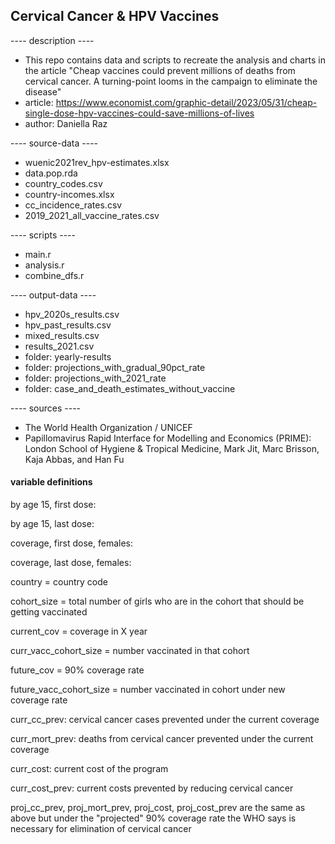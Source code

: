 
## Cervical Cancer & HPV Vaccines

---- description ----
* This repo contains data and scripts to recreate the analysis and charts in the article "Cheap vaccines could prevent millions of deaths from cervical cancer. A turning-point looms in the campaign to eliminate the disease"
* article: https://www.economist.com/graphic-detail/2023/05/31/cheap-single-dose-hpv-vaccines-could-save-millions-of-lives
* author: Daniella Raz

---- source-data ----
* wuenic2021rev_hpv-estimates.xlsx
* data.pop.rda
* country_codes.csv
* country-incomes.xlsx
* cc_incidence_rates.csv
* 2019_2021_all_vaccine_rates.csv

---- scripts ----
* main.r
* analysis.r
* combine_dfs.r

---- output-data ----
* hpv_2020s_results.csv
* hpv_past_results.csv
* mixed_results.csv
* results_2021.csv
* folder: yearly-results
* folder: projections_with_gradual_90pct_rate
* folder: projections_with_2021_rate
* folder: case_and_death_estimates_without_vaccine

---- sources ----
* The World Health Organization / UNICEF
* Papillomavirus Rapid Interface for Modelling and Economics (PRIME): London School of Hygiene & Tropical Medicine, Mark Jit, Marc Brisson, Kaja Abbas, and Han Fu 

#### variable definitions

by age 15, first dose:

by age 15, last dose:

coverage, first dose, females:

coverage, last dose, females:

country = country code

cohort_size = total number of girls who are in the cohort that should be
getting vaccinated

current_cov = coverage in X year

curr_vacc_cohort_size = number vaccinated in that cohort

future_cov = 90% coverage rate

future_vacc_cohort_size = number vaccinated in cohort under new coverage
rate

curr_cc_prev: cervical cancer cases prevented under the current coverage

curr_mort_prev: deaths from cervical cancer prevented under the current
coverage

curr_cost: current cost of the program

curr_cost_prev: current costs prevented by reducing cervical cancer

proj_cc_prev, proj_mort_prev, proj_cost, proj_cost_prev are the same as
above but under the "projected" 90% coverage rate the WHO says is
necessary for elimination of cervical cancer
